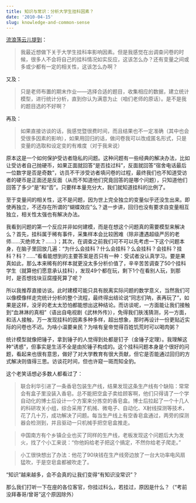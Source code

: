 ```yaml
---
title: 知识与常识：分析大学生挂科因素？
date: '2010-04-15'
slug: knowledge-and-common-sense
---
```


[流浪荡云儿提到](/cn/guestbook/#comment-5021)：

> 我最近想做下关于大学生挂科率影响因素。但是我感觉在出调查问卷的时候，很多人不会将自己的挂科情况如实反应，这该怎么办？还有变量之间或多或少都有一定的相关性，这该怎么办啊？

又及：

> 只是老师布置的期末作业——选择合适的题目，收集相应的数据，建立统计模型，进行统计分析，直到你认为满意为止（咱们老师的原话）。是不是我的题目选的不好啊？

再及：

> 如果直接访谈的话，我感觉暨很费时间，而且结果也不一定准确（其中也会受很多因素的影响），如果用回归的话，做问卷我可以改成匿名形式，只是变量的选取和设定变的有难度（对于我来说）

原本这是一个如何保护受访者隐私的问题。这种问题有一些经典的解决办法，比如让受访者自己抛硬币，如果正面就回答“是否挂过科”，反面就回答“宿舍电话最后一位数字是否是奇数”，访员不干涉受访者填问卷的过程，最终我们也不知道受访者的硬币是正面还是反面（从而不知道他们究竟回答的是哪个问题），只知道他们回答了多少“是”和“否”。只要样本量充分大，我们就知道挂科的比例了。

至于变量间的相关性，这不是问题，因为世上完全独立的变量似乎还没生出来。即使再独立，不还存在所谓的“蝴蝶效应”么？退一步讲，回归也没有要求自变量相互独立，相关性太强也有解决办法。

我看到问题的第一个反应并非如何建模，而是在想这个问题真的需要模型来解决么？首先，挂科属于稀有事件，采集样本会比较困难（除非遭遇超级严厉的老师……灭绝师太？……）；其次，在调查之前我们可不可以先考虑一下这个问题本身，在脑子里回放几遍：“为什么会挂科？什么会挂科？么会挂科？会挂科？挂科？科？……”看看能想到的主要答案是否只有一种：受试者没认真学习。要是果真如此，那么本来稀有的样本就更没太多分析价值了，辛辛苦苦调查了50个挂科学生（就算他们愿意承认挂科），发现49个都在玩，剩下1个在看别人玩，到那时，是否想找块豆腐撞死算了呢？

所以我推荐直接访谈。此时建模可能只具有脱离实际问题的数学意义，当然我们可以像模像样走完统计分析的整个流程，最终得出结论说“同志们呐，表再玩了”，如果是这样，没牙的老太太恐怕都能想出这种结论。而访谈呢，一方面能让我们接触到“血淋淋的真相”（语出自电视剧《武林外传》），免得我们肤浅猜测，另一方面，和活人接触，万一发现挂科的因素多种多样，超出想象，那时再设计一份更贴近实际的问卷也不迟。为啥小温要亲民？为啥有皇帝觉得百姓饥荒时可以喝肉粥？

统计模型就像把锤子，拿到锤子的人觉得到处都是钉子（金锤子定理）。我理解这种“诱惑”，但事实是生活不全是由抡锤子构成的。这个挂科问题本身是个很好的问题，看起来也很有意思，做好了对大学教育有很大贡献，但它是否能通过回归的方式解决则值得三思。访谈花时间，但也许窥一斑而知全豹。

这个老笑话想必多数人都看过了：

> 联合利华引进了一条香皂包装生产线，结果发现这条生产线有个缺陷：常常会有盒子里没装入香皂。总不能把空盒子卖给顾客啊，他们只得请了一个学自动化的博士后设计一个方案来分拣空的香皂盒。博士后拉起了一个十几人的科研攻关小组，综合采用了机械、微电子、自动化、X射线探测等技术，花了几十万，成功解决了问题。每当生产线上有空香皂盒通过，两旁的探测器会检测到，并且驱动一只机械手把空皂盒推走。

> 中国南方有个乡镇企业也买了同样的生产线，老板发现这个问题后大为发火，找了个小工来说：“你他妈给老子把这个搞定，不然你给老子爬走。”

> 小工很快想出了办法：他花了90块钱在生产线旁边放了一台大功率电风扇猛吹，于是空皂盒都被吹走了。

“知识”越来越多，会不会真的让我们变得“有知识没常识”？

那么我们打听一下在座的各位客官，你挂过科么，若挂过，原因是什么？（“考前没拜春哥/曾哥”这个原因除外）
